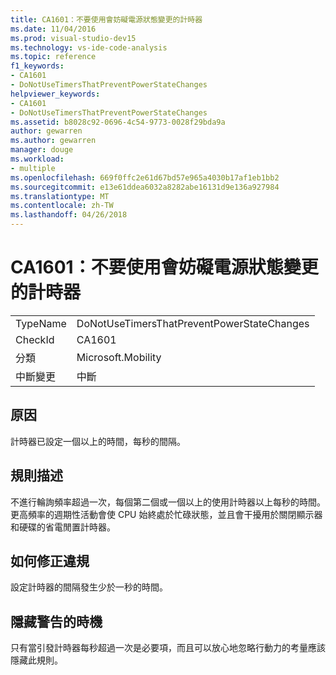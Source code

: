 ```yaml
---
title: CA1601：不要使用會妨礙電源狀態變更的計時器
ms.date: 11/04/2016
ms.prod: visual-studio-dev15
ms.technology: vs-ide-code-analysis
ms.topic: reference
f1_keywords:
- CA1601
- DoNotUseTimersThatPreventPowerStateChanges
helpviewer_keywords:
- CA1601
- DoNotUseTimersThatPreventPowerStateChanges
ms.assetid: b8028c92-0696-4c54-9773-0028f29bda9a
author: gewarren
ms.author: gewarren
manager: douge
ms.workload:
- multiple
ms.openlocfilehash: 669f0ffc2e61d67bd57e965a4030b17af1eb1bb2
ms.sourcegitcommit: e13e61ddea6032a8282abe16131d9e136a927984
ms.translationtype: MT
ms.contentlocale: zh-TW
ms.lasthandoff: 04/26/2018
---
```

# <a name="ca1601-do-not-use-timers-that-prevent-power-state-changes"></a>CA1601：不要使用會妨礙電源狀態變更的計時器
|||
|-|-|
|TypeName|DoNotUseTimersThatPreventPowerStateChanges|
|CheckId|CA1601|
|分類|Microsoft.Mobility|
|中斷變更|中斷|

## <a name="cause"></a>原因
 計時器已設定一個以上的時間，每秒的間隔。

## <a name="rule-description"></a>規則描述
 不進行輪詢頻率超過一次，每個第二個或一個以上的使用計時器以上每秒的時間。 更高頻率的週期性活動會使 CPU 始終處於忙碌狀態，並且會干擾用於關閉顯示器和硬碟的省電閒置計時器。

## <a name="how-to-fix-violations"></a>如何修正違規
 設定計時器的間隔發生少於一秒的時間。

## <a name="when-to-suppress-warnings"></a>隱藏警告的時機
 只有當引發計時器每秒超過一次是必要項，而且可以放心地忽略行動力的考量應該隱藏此規則。